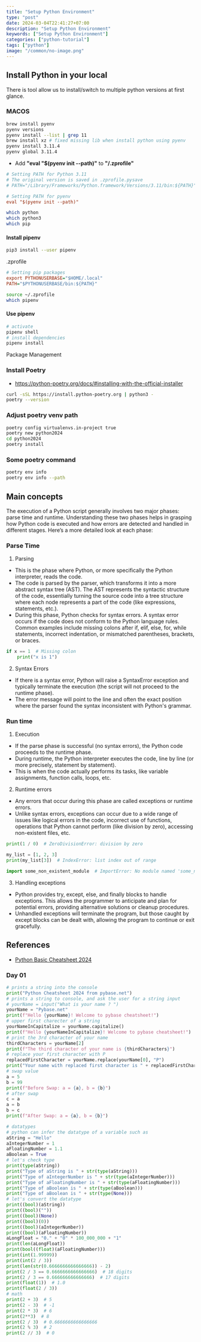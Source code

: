 ```yaml
---
title: "Setup Python Environment"
type: "post"
date: 2024-03-04T22:41:27+07:00
description: "Setup Python Environment"
keywords: ["Setup Python Environment"]
categories: ["python-tutorial"]
tags: ["python"]
image: "/common/no-image.png"
---
```


## Install Python in your local

There is tool allow us to install/switch to multiple python versions at first glance.

### MACOS

```sh
brew install pyenv
pyenv versions
pyenv install --list | grep 11
brew install xz # fixed missing lib when install python using pyenv
pyenv install 3.11.4
pyenv global 3.11.4
```

- Add **"eval "$(pyenv init --path)"** to **"/.zprofile"**

```cnf
# Setting PATH for Python 3.11
# The original version is saved in .zprofile.pysave
# PATH="/Library/Frameworks/Python.framework/Versions/3.11/bin:${PATH}"

# Setting PATH for pyenv
eval "$(pyenv init --path)"
```

```sh
which python
which python3
which pip
```

#### Install pipenv

```sh
pip3 install --user pipenv
```

.zprofile

```cfg
# Setting pip packages
export PYTHONUSERBASE="$HOME/.local"
PATH="$PYTHONUSERBASE/bin:${PATH}"
```

```sh
source ~/.zprofile
which pipenv
```

#### Use pipenv

```sh
# activate
pipenv shell
# install dependencies
pipenv install
```

Package Management

### Install Poetry

- https://python-poetry.org/docs/#installing-with-the-official-installer

```sh
curl -sSL https://install.python-poetry.org | python3 -
poetry --version
```

### Adjust poetry venv path

```sh
poetry config virtualenvs.in-project true
poetry new python2024
cd python2024
poetry install
```

### Some poetry command

```sh
poetry env info
poetry env info --path
```

## Main concepts

The execution of a Python script generally involves two major phases: parse time and runtime. Understanding these two phases helps in grasping how Python code is executed and how errors are detected and handled in different stages. Here’s a more detailed look at each phase:

### Parse Time

1. Parsing

- This is the phase where Python, or more specifically the Python interpreter, reads the code.
- The code is parsed by the parser, which transforms it into a more abstract syntax tree (AST). The AST represents the syntactic structure of the code, essentially turning the source code into a tree structure where each node represents a part of the code (like expressions, statements, etc.).
- During this phase, Python checks for syntax errors. A syntax error occurs if the code does not conform to the Python language rules. Common examples include missing colons after if, elif, else, for, while statements, incorrect indentation, or mismatched parentheses, brackets, or braces.

```python
if x == 1  # Missing colon
    print("x is 1")
```

2. Syntax Errors

- If there is a syntax error, Python will raise a SyntaxError exception and typically terminate the execution (the script will not proceed to the runtime phase).
- The error message will point to the line and often the exact position where the parser found the syntax inconsistent with Python's grammar.

### Run time

1. Execution

- If the parse phase is successful (no syntax errors), the Python code proceeds to the runtime phase.
- During runtime, the Python interpreter executes the code, line by line (or more precisely, statement by statement).
- This is when the code actually performs its tasks, like variable assignments, function calls, loops, etc.

2. Runtime errors

- Any errors that occur during this phase are called exceptions or runtime errors.
- Unlike syntax errors, exceptions can occur due to a wide range of issues like logical errors in the code, incorrect use of functions, operations that Python cannot perform (like division by zero), accessing non-existent files, etc.

```python
print(1 / 0)  # ZeroDivisionError: division by zero

my_list = [1, 2, 3]
print(my_list[3])  # IndexError: list index out of range

import some_non_existent_module  # ImportError: No module named 'some_non_existent_module'
```

3. Handling exceptions

- Python provides try, except, else, and finally blocks to handle exceptions. This allows the programmer to anticipate and plan for potential errors, providing alternative solutions or cleanup procedures.
- Unhandled exceptions will terminate the program, but those caught by except blocks can be dealt with, allowing the program to continue or exit gracefully.

## References

- [Python Basic Cheatsheet 2024](https://replit.com/@pybase/Python-Cheatsheet#main.py)

### Day 01

```python
# prints a string into the console
print("Python Cheatsheet 2024 from pybase.net")
# prints a string to console, and ask the user for a string input
# yourName = input("What is your name ? ")
yourName = "Pybase.net"
print(f"Hello {yourName}! Welcome to pybase cheatsheet!")
# upper first charecter of a string
yourNameInCapitalize = yourName.capitalize()
print(f"Hello {yourNameInCapitalize}! Welcome to pybase cheatsheet!")
# print the 3rd character of your name
thirdCharacters = yourName[2]
print(f"The third character of your name is {thirdCharacters}")
# replace your first character with P
replacedFirstCharacter = yourName.replace(yourName[0], "P")
print("Your name with replaced first character is " + replacedFirstCharacter)
# swap value
a = 5
b = 99
print(f"Before Swap: a = {a}, b = {b}")
# after swap
c = a
a = b
b = c
print(f"After Swap: a = {a}, b = {b}")

# datatypes
# python can infer the datatype of a variable such as
aString = "Hello"
aIntegerNumber = 1
aFloatingNumber = 1.1
aBoolean = True
# let's check type
print(type(aString))
print("Type of aString is " + str(type(aString)))
print("Type of aIntegerNumber is " + str(type(aIntegerNumber)))
print("Type of aFloatingNumber is " + str(type(aFloatingNumber)))
print("Type of aBoolean is " + str(type(aBoolean)))
print("Type of aBoolean is " + str(type(None)))
# let's convert the datatype
print((bool)(aString))
print((bool)(""))
print((bool)(None))
print((bool)(0))
print((bool)(aIntegerNumber))
print((bool)(aFloatingNumber))
aLongFloat = "0." + "0" * 100_000_000 + "1"
print(len(aLongFloat))
print(bool((float)(aFloatingNumber)))
print(int(1.99999))
print(int(2 / 3))
print(len(str(0.6666666666666666)) - 2)
print(2 / 3 == 0.6666666666666666)  # 18 digits
print(2 / 3 == 0.666666666666666)  # 17 digits
print(float(1))  # 1.0
print(float(2 / 3))
# math
print(2 + 3)  # 5
print(2 - 3)  # -1
print(2 * 3)  # 6
print(2**3)  # 8
print(2 / 3)  # 0.6666666666666666
print(2 % 3)  # 2
print(2 // 3)  # 0
```
